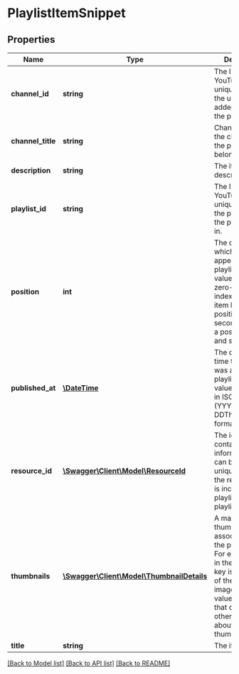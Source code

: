 # PlaylistItemSnippet

## Properties
Name | Type | Description | Notes
------------ | ------------- | ------------- | -------------
**channel_id** | **string** | The ID that YouTube uses to uniquely identify the user that added the item to the playlist. | [optional] 
**channel_title** | **string** | Channel title for the channel that the playlist item belongs to. | [optional] 
**description** | **string** | The item&#39;s description. | [optional] 
**playlist_id** | **string** | The ID that YouTube uses to uniquely identify the playlist that the playlist item is in. | [optional] 
**position** | **int** | The order in which the item appears in the playlist. The value uses a zero-based index, so the first item has a position of 0, the second item has a position of 1, and so forth. | [optional] 
**published_at** | [**\DateTime**](\DateTime.md) | The date and time that the item was added to the playlist. The value is specified in ISO 8601 (YYYY-MM-DDThh:mm:ss.sZ) format. | [optional] 
**resource_id** | [**\Swagger\Client\Model\ResourceId**](ResourceId.md) | The id object contains information that can be used to uniquely identify the resource that is included in the playlist as the playlist item. | [optional] 
**thumbnails** | [**\Swagger\Client\Model\ThumbnailDetails**](ThumbnailDetails.md) | A map of thumbnail images associated with the playlist item. For each object in the map, the key is the name of the thumbnail image, and the value is an object that contains other information about the thumbnail. | [optional] 
**title** | **string** | The item&#39;s title. | [optional] 

[[Back to Model list]](../README.md#documentation-for-models) [[Back to API list]](../README.md#documentation-for-api-endpoints) [[Back to README]](../README.md)


